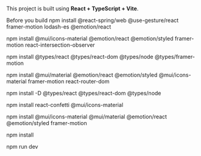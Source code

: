 #

This project is built using **React + TypeScript + Vite**.

Before you build 
npm install @react-spring/web @use-gesture/react framer-motion lodash-es @emotion/react

npm install @mui/icons-material @emotion/react @emotion/styled framer-motion react-intersection-observer

npm install @types/react @types/react-dom @types/node @types/framer-motion

npm install @mui/material @emotion/react @emotion/styled @mui/icons-material framer-motion react-router-dom

npm install -D @types/react @types/react-dom @types/node

npm install react-confetti @mui/icons-material

npm install @mui/icons-material @mui/material @emotion/react @emotion/styled framer-motion

npm install

npm run dev
